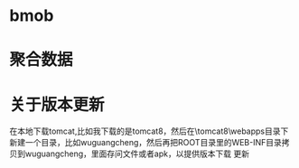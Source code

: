 # bmob
# 聚合数据
# 关于版本更新
在本地下载tomcat,比如我下载的是tomcat8，然后在\tomcat8\webapps目录下新建一个目录，比如wuguangcheng，然后再把ROOT目录里的WEB-INF目录拷贝到wuguangcheng，里面存问文件或者apk，以提供版本下载 更新
